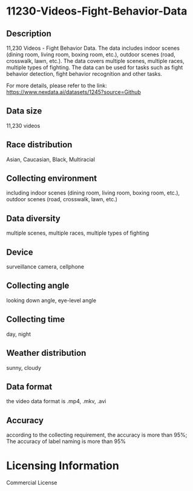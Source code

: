 # 11230-Videos-Fight-Behavior-Data

## Description
11,230 Videos - Fight Behavior Data. The data includes indoor scenes (dining room, living room, boxing room, etc.), outdoor scenes (road, crosswalk, lawn, etc.). The data covers multiple scenes, multiple races, multiple types of fighting. The data can be used for tasks such as fight behavior detection, fight behavior recognition and other tasks.

For more details, please refer to the link: https://www.nexdata.ai/datasets/1245?source=Github


## Data size
11,230 videos
## Race distribution
Asian, Caucasian, Black, Multiracial
## Collecting environment
including indoor scenes (dining room, living room, boxing room, etc.), outdoor scenes (road, crosswalk, lawn, etc.)
## Data diversity
multiple scenes, multiple races, multiple types of fighting
## Device
surveillance camera, cellphone
## Collecting angle
looking down angle, eye-level angle
## Collecting time
day, night
## Weather distribution
sunny, cloudy
## Data format
the video data format is .mp4, .mkv, .avi
## Accuracy
according to the collecting requirement, the accuracy is more than 95%; The accuracy of label naming is more than 95%
# Licensing Information
Commercial License
